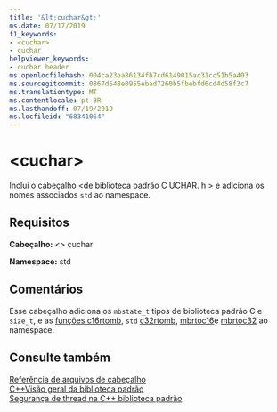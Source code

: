 ```yaml
---
title: '&lt;cuchar&gt;'
ms.date: 07/17/2019
f1_keywords:
- <cuchar>
- cuchar
helpviewer_keywords:
- cuchar header
ms.openlocfilehash: 004ca23ea86134fb7cd6149015ac31cc51b5a403
ms.sourcegitcommit: 0867d648e0955ebad7260b5fbebfd6cd4d58f3c7
ms.translationtype: MT
ms.contentlocale: pt-BR
ms.lasthandoff: 07/19/2019
ms.locfileid: "68341064"
---
```

# <a name="ltcuchargt"></a>&lt;cuchar&gt;

Inclui o cabeçalho \<de biblioteca padrão C UCHAR. h > e adiciona os nomes associados `std` ao namespace.

## <a name="requirements"></a>Requisitos

**Cabeçalho:** \<> cuchar

**Namespace:** std

## <a name="remarks"></a>Comentários

Esse cabeçalho adiciona os `mbstate_t` tipos de biblioteca padrão C e `size_t`, e as [funções c16rtomb](../c-runtime-library/reference/c16rtomb-c32rtomb1.md), `std` [c32rtomb](../c-runtime-library/reference/c16rtomb-c32rtomb1.md), [mbrtoc16](../c-runtime-library/reference/mbrtoc16-mbrtoc323.md)e [mbrtoc32](../c-runtime-library/reference/mbrtoc16-mbrtoc323.md) ao namespace.

## <a name="see-also"></a>Consulte também

[Referência de arquivos de cabeçalho](cpp-standard-library-header-files.md)\
[C++Visão geral da biblioteca padrão](cpp-standard-library-overview.md)\
[Segurança de thread na C++ biblioteca padrão](thread-safety-in-the-cpp-standard-library.md)
